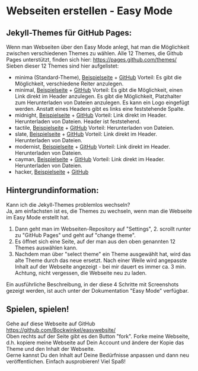 # Webseiten erstellen - Easy Mode
## Jekyll-Themes für GitHub Pages:
Wenn man Webseiten über den Easy Mode anlegt, hat man die Möglichkeit zwischen verschiedenen Themes zu wählen. 
Alle 12 Themes, die Github Pages unterstützt, finden sich hier: https://pages.github.com/themes/  
Sieben dieser 12 Themes sind hier aufgelistet: 

* minima (Standard-Theme), [Beispielseite](https://jekyll.github.io/minima/) + [GitHub](https://github.com/jekyll/minima)
  Vorteil: Es gibt die Möglichkeit, verschiedene Reiter anzulegen.
* minimal, [Beispielseite](https://pages-themes.github.io/minimal/) + [GitHub](https://github.com/pages-themes/minimal)
  Vorteil: Es gibt die Möglichkeit, einen Link direkt im Header anzulegen. Es gibt die Möglichkeit, Platzhalter zum Herunterladen von Dateien anzulegen. Es kann ein Logo eingefügt werden. Anstatt eines Headers gibt es links eine feststehende Spalte.
* midnight, [Beispielseite](https://pages-themes.github.io/midnight/) + [GitHub](https://github.com/pages-themes/midnight)
  Vorteil: Link direkt im Header. Herunterladen von Dateien. Header ist feststehend.
* tactile, [Beispielseite](https://pages-themes.github.io/tactile/) + [GitHub](https://github.com/pages-themes/tactile)
  Vorteil: Herunterladen von Dateien.
* slate, [Beispielseite](https://pages-themes.github.io/slate/) + [GitHub](https://github.com/pages-themes/slate)
  Vorteil: Link direkt im Header. Herunterladen von Dateien. 
* modernist, [Beispielseite](https://pages-themes.github.io/modernist/) + [GitHub](https://github.com/pages-themes/modernist)
  Vorteil: Link direkt im Header. Herunterladen von Dateien.
* cayman, [Beispielseite](https://pages-themes.github.io/cayman/) + [GitHub](https://github.com/pages-themes/cayman)
  Vorteil: Link direkt im Header. Herunterladen von Dateien.
* hacker, [Beispielseite](https://pages-themes.github.io/hacker/) + [GitHub](https://github.com/pages-themes/hacker)

## Hintergrundinformation:
Kann ich die Jekyll-Themes problemlos wechseln?  
Ja, am einfachsten ist es, die Themes zu wechseln, wenn man die Webseite im Easy Mode erstellt hat. 
1. Dann geht man im Webseiten-Repository auf "Settings", 2. scrollt runter zu "GitHub Pages" und geht auf "change theme".  
3. Es öffnet sich eine Seite, auf der man aus den oben genannten 12 Themes auswählen kann. 
4. Nachdem man über "select theme" ein Theme ausgewählt hat, wird das alte Theme durch das neue ersetzt. 
Nach einer Weile wird angepasste Inhalt auf der Webseite angezeigt - bei mir dauert es immer ca. 3 min.  
Achtung, nicht vergessen, die Webseite neu zu laden.

Ein ausführliche Beschreibung, in der diese 4 Schritte mit Screenshots gezeigt werden, ist auch unter der Dokumentation "Easy Mode" verfügbar.

## Spielen, spielen!
Gehe auf diese Webseite auf GitHub https://github.com/Bockwinkel/easywebsite/  
Oben rechts auf der Seite gibt es den Button "fork". Forke meine Webseite, d.h. kopiere meine Webseite auf Dein Account und 
ändere der Kopie das Theme und den Inhalt der Webseite.  
Gerne kannst Du den Inhalt auf Deine Bedürfnisse anpassen und dann neu veröffentlichen. Einfach ausprobieren! Viel Spaß!
